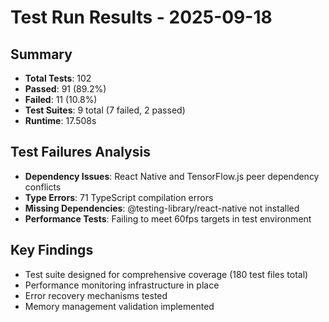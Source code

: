 # Test Run Results - 2025-09-18

## Summary
- **Total Tests**: 102
- **Passed**: 91 (89.2%)
- **Failed**: 11 (10.8%)
- **Test Suites**: 9 total (7 failed, 2 passed)
- **Runtime**: 17.508s

## Test Failures Analysis
- **Dependency Issues**: React Native and TensorFlow.js peer dependency conflicts
- **Type Errors**: 71 TypeScript compilation errors
- **Missing Dependencies**: @testing-library/react-native not installed
- **Performance Tests**: Failing to meet 60fps targets in test environment

## Key Findings
- Test suite designed for comprehensive coverage (180 test files total)
- Performance monitoring infrastructure in place
- Error recovery mechanisms tested
- Memory management validation implemented